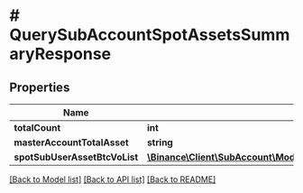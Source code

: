 # # QuerySubAccountSpotAssetsSummaryResponse

## Properties

Name | Type | Description | Notes
------------ | ------------- | ------------- | -------------
**totalCount** | **int** |  | [optional]
**masterAccountTotalAsset** | **string** |  | [optional]
**spotSubUserAssetBtcVoList** | [**\Binance\Client\SubAccount\Model\QuerySubAccountSpotAssetsSummaryResponseSpotSubUserAssetBtcVoListInner[]**](QuerySubAccountSpotAssetsSummaryResponseSpotSubUserAssetBtcVoListInner.md) |  | [optional]

[[Back to Model list]](../../README.md#models) [[Back to API list]](../../README.md#endpoints) [[Back to README]](../../README.md)
